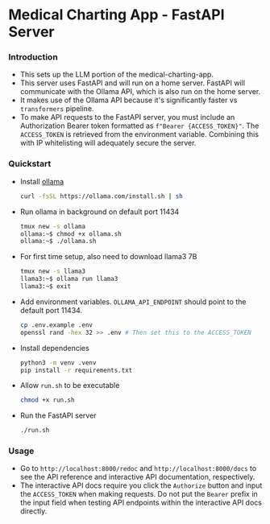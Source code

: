 # Medical Charting App - FastAPI Server

### Introduction
- This sets up the LLM portion of the medical-charting-app. 
- This server uses FastAPI and will run on a home server. FastAPI will communicate with the Ollama API, which is also run on the home server.
- It makes use of the Ollama API because it's significantly faster vs `transformers` pipeline.
- To make API requests to the FastAPI server, you must include an Authorization Bearer token formatted as `f"Bearer {ACCESS_TOKEN}"`. The `ACCESS_TOKEN` is retrieved from the environment variable. Combining this with IP whitelisting will adequately secure the server.

### Quickstart
- Install [ollama](https://github.com/ollama/ollama)
  ```bash
  curl -fsSL https://ollama.com/install.sh | sh
  ```

- Run ollama in background on default port 11434
  ```bash
  tmux new -s ollama
  ollama:~$ chmod +x ollama.sh
  ollama:~$ ./ollama.sh
  ```

- For first time setup, also need to download llama3 7B
  ```bash
  tmux new -s llama3
  llama3:~$ ollama run llama3
  llama3:~$ exit
  ```

- Add environment variables. `OLLAMA_API_ENDPOINT` should point to the default port 11434.
  ```bash
  cp .env.example .env
  openssl rand -hex 32 >> .env # Then set this to the ACCESS_TOKEN
  ```

- Install dependencies
  ```bash
  python3 -m venv .venv
  pip install -r requirements.txt
  ```

- Allow `run.sh` to be executable
  ```bash
  chmod +x run.sh
  ```

- Run the FastAPI server
  ```bash
  ./run.sh
  ```

### Usage
- Go to `http://localhost:8000/redoc` and `http://localhost:8000/docs` to see the API reference and interactive API documentation, respectively.
- The interactive API docs require you click the `Authorize` button and input the `ACCESS_TOKEN` when making requests. Do not put the `Bearer` prefix in the input field when testing API endpoints within the interactive API docs directly.

